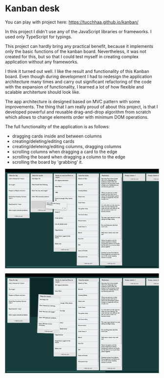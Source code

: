 # Kanban desk

You can play with project here: https://tucchhaa.github.io/kanban/

In this project I didn't use any of the JavaScript libraries or frameworks. I used only TypeScript for typings.

This project can hardly bring any practical benefit, because it implements only the basic functions of the kanban board. Nevertheless, it was not created for this, but so that I could test myself in creating complex application without any frameworks.

I think it turned out well. I like the result and functionality of this Kanban board. Even though during development I had to redesign the application architecture many times and carry out significant refactoring of the code with the expansion of functionality, I learned a lot of how flexible and scalable architerture should look like.

The app architecture is designed based on MVC pattern with some improvements. The thing that I am really proud of about this project, is that I developed powerful and reusable drag-and-drop algorithm from scratch which allows to change elements order with minimum DOM operations.  

The full functionality of the application is as follows: 

* dragging cards inside and between columns
* creating/deleting/editing cards
* creating/deleteing/editing columns, dragging columns
* scrolling columns when dragging a card to the edge
* scrolling the board when dragging a column to the edge
* scrolling the board by 'grabbing' it.

!["kanban desk screenshot"](https://github.com/Tucchhaa/kanban/blob/master/readme-images/kanban-card-drag.png?raw=true)

!["kanban desk screenshot"](https://github.com/Tucchhaa/kanban/blob/master/readme-images/kanban-column-drag.png?raw=true)
